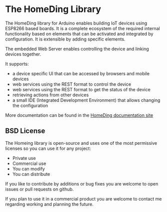 # The HomeDing Library

The HomeDing library for Arduino enables building IoT devices using ESP8266 based boards.
It is a complete ecosystem of the required internal functionality based on elements that can be activated and integrated by configuration.
It is extensible by adding specific elements.

The embedded Web Server enables controlling the device and linking devices together.

It supports:

* a device specific UI that can be accessed by browsers and mobile devices
* web services using the REST format to control the device
* web services using the REST format to get the status of the device
* retrieving actions from other devices
* a small IDE (Integrated Development Environment) that allows changing the configuration

More documentation can be found in the  [HomeDing documentation site](https://homeding.github.io)


## BSD License

The Homeing library is open-source and uses one of the most permissive licenses so you can use it for any project:
* Private use
* Commercial use
* You can modify
* You can distribute

If you like to contribute by additions or bug fixes you are welcome to open issues or pull requests on github.

If you plan to use it in a commercial product you are welcome to contact me regarding working and planning the future.

